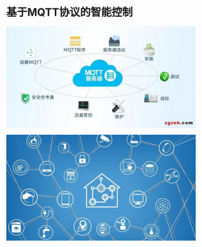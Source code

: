 # 基于MQTT协议的智能控制 #

![](https://github.com/benchegnzhou/imagerepository/raw/master/androidImg/image_000202.jpg)

![](https://github.com/benchegnzhou/imagerepository/raw/master/androidImg/image_000203.jpg)
